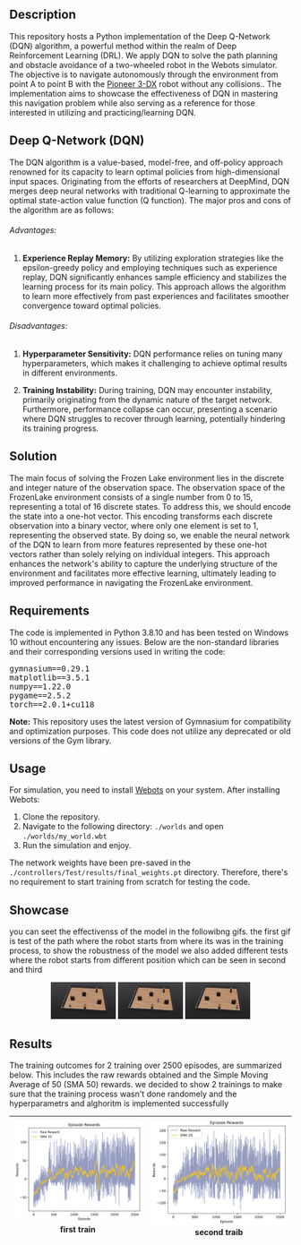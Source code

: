 ## Description
This repository hosts a Python implementation of the Deep Q-Network (DQN) algorithm, a powerful method within the realm of Deep Reinforcement Learning (DRL). We apply DQN to solve the path planning and obstacle avoidance of a two-wheeled robot in the Webots simulator. The objective is to navigate autonomously through the environment from point A to point B with the [Pioneer 3-DX](https://www.cyberbotics.com/doc/guide/pioneer-3dx?version=cyberbotics:R2019a-rev1) robot without any collisions.. The implementation aims to showcase the effectiveness of DQN in mastering this navigation problem while also serving as a reference for those interested in utilizing and practicing/learning DQN.

## Deep Q-Network (DQN)
The DQN algorithm is a value-based, model-free, and off-policy approach renowned for its capacity to learn optimal policies from high-dimensional input spaces. Originating from the efforts of researchers at DeepMind, DQN merges deep neural networks with traditional Q-learning to approximate the optimal state-action value function (Q function). The major pros and cons of the algorithm are as follows:



###### Advantages:
1. 	**Experience Replay Memory:** By utilizing exploration strategies like the epsilon-greedy policy and employing techniques such as experience replay, DQN significantly enhances sample efficiency and stabilizes the learning process for its main policy. This approach allows the algorithm to learn more effectively from past experiences and facilitates smoother convergence toward optimal policies.

###### Disadvantages:
1. 	**Hyperparameter Sensitivity:** DQN performance relies on tuning many hyperparameters, which makes it challenging to achieve optimal results in different environments.

2. 	**Training Instability:** During training, DQN may encounter instability, primarily originating from the dynamic nature of the target network. Furthermore, performance collapse can occur, presenting a scenario where DQN struggles to recover through learning, potentially hindering its training progress.



## Solution
The main focus of solving the Frozen Lake environment lies in the discrete and integer nature of the observation space. The observation space of the FrozenLake environment consists of a single number from 0 to 15, representing a total of 16 discrete states. To address this, we should encode the state into a one-hot vector. This encoding transforms each discrete observation into a binary vector, where only one element is set to 1, representing the observed state. By doing so, we enable the neural network of the DQN to learn from more features represented by these one-hot vectors rather than solely relying on individual integers. This approach enhances the network's ability to capture the underlying structure of the environment and facilitates more effective learning, ultimately leading to improved performance in navigating the FrozenLake environment.




## Requirements
The code is implemented in Python 3.8.10 and has been tested on Windows 10 without encountering any issues. Below are the non-standard libraries and their corresponding versions used in writing the code:
<pre>
gymnasium==0.29.1
matplotlib==3.5.1
numpy==1.22.0
pygame==2.5.2
torch==2.0.1+cu118
</pre>

**Note:** This repository uses the latest version of Gymnasium for compatibility and optimization purposes. This code does not utilize any deprecated or old versions of the Gym library.



## Usage
For simulation, you need to install [Webots](https://cyberbotics.com) on your system. After installing Webots:

1. Clone the repository.
2. Navigate to the following directory: `./worlds` and open `./worlds/my_world.wbt`
3. Run the simulation and enjoy.
   

The network weights have been pre-saved in the `./controllers/Test/results/final_weights.pt` directory. Therefore, there's no requirement to start training from scratch for testing the code.



## Showcase
you can seet the effectivenss of the model in the followibng gifs. the first gif is test of the path where the robot starts from where its was in the training process, to show the robustness of the model we also added different tests where the robot starts from different position which can be seen in second and third


<p align="center">
  <img src="./gifs/Original.gif" width="23%" height=23% />
  <img src="./gifs/different_start_1.gif" width="23%" height=23% />
  <img src="./gifs/different_start_2.gif" width="23%" height=23% />
</div>



## Results
The training outcomes for 2 training over 2500 episodes, are summarized below. This includes the raw rewards obtained and the Simple Moving Average of 50 (SMA 50) rewards. we decided to show 2 trainings to make sure that the training process wasn't done randomely and the hyperparametrs and alghoritm is implemented successfully


|![](./controllers/Test/results/reward_plot.png)<br>first train|![](./controllers/Test/results/reward_plot2.png)<br>second traib|
|:-:|:-:|
